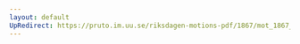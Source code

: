 ```yaml
---
layout: default
UpRedirect: https://pruto.im.uu.se/riksdagen-motions-pdf/1867/mot_1867__ak__111.pdf
---
```

